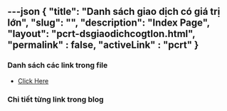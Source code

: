 ---json
{
    "title": "Danh sách giao dịch có giá trị lớn",
    "slug": "",
    "description": "Index Page",
    "layout": "pcrt-dsgiaodichcogtlon.html",
    "permalink" : false,
    "activeLink" : "pcrt"
}
---

### Danh sách các link trong file
- [Click Here](./blog-list.html)

### Chi tiết từng link trong blog